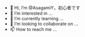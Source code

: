 - 👋 Hi, I’m @AsagamiY，初心者です
- 👀 I’m interested in ...
- 🌱 I’m currently learning ...
- 💞️ I’m looking to collaborate on ...
- 📫 How to reach me ...

<!---
AsagamiY/AsagamiY is a ✨ special ✨ repository because its `README.md` (this file) appears on your GitHub profile.
You can click the Preview link to take a look at your changes.
--->
